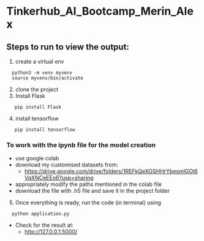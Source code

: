 # Tinkerhub_AI_Bootcamp_Merin_Alex

## Steps to run to view the output:

1. create a virtual env
```
  python3 -m venv myvenv
  source myvenv/bin/activate
```

2. clone the project
3. Install Flask
```
   pip install Flask
```

4. install tensorflow
```
   pip install tensorflow

```
### To work with the ipynb file for the model creation
  * use google colab
  * download my customised datasets from:
    - https://drive.google.com/drive/folders/1REFkQeXGSHHrYbesmlGOl6VqXNCeEEo6?usp=sharing
  * appropriately modify the paths mentioned in the colab file
  * download the file with .h5 file and save it in the project folder

5. Once everything is ready, run the code (in terminal) using
```
  python application.py
```
  * Check for the result at:
    - http://127.0.0.1:5000/
